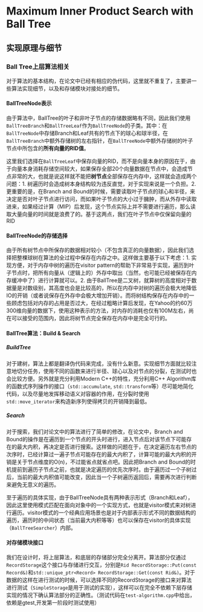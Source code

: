 # Maximum Inner Product Search with Ball Tree

## 实现原理与细节

### Ball Tree上层算法相关

对于算法的基本结构，在论文中已经有相应的伪代码，这里就不重复了，主要讲一些算法实现细节，以及和存储模块对接处的细节。

#### BallTreeNode表示

由于算法中，BallTree的叶子和非叶子节点的存储数据略有不同，因此我们使用`BallTreeBranch`和`BallTreeLeaf`作为`BallTreeNode`的子类。其中：在`BallTreeNode`中存储Branch和Leaf共有的节点下的球心和球半径，在`BallTreeBranch`中额外存储树的左右指针，在`BallTreeNode`中额外存储树的叶子节点中所包含的**所有向量的RID值**。

这里我们选择在`BallTreeLeaf`中保存向量的RID，而不是向量本身的原因在于，由于向量本身消耗存储空间较大，如果保存全部20个向量数据在节点中，会造成节点非常的大，也就是说这样就不能把**树节点**全部保存在内存中，这样就会造成两个问题：1. 树遍历时会造成树本身结构较为违反直觉，对于实现来说是一个负担。2. 更重要的是，在Branch and Bound的时候，需要读取叶子节点的球心和半径，来决定是否对叶子节点进行访问，而如果叶子节点的大小过于臃肿，而从外存中读取进来，如果经过计算（MIP）后发现，这个节点实际上并不需要进行遍历，那么读取大量向量的时间就是浪费了的。基于这两点，我们在叶子节点中仅保留向量的RID

#### BallTreeNode的存储选择

由于所有树节点中所保存的数据相对较小（不包含真正的向量数据），因此我们选择把整棵球树在算法的全过程中保存在内存之中。这样做主要基于以下考虑：1. 实现方便，对于内存中树的遍历在visitor pattern的帮助下非常易于实现，遍历到叶子节点时，把所有向量从（逻辑上的）外存中取出（当然，也可能已经被保存在内存缓冲中了）进行计算就可以。2. 由于BallTree是二叉树，就算树的高度相对于数据量是对数级别，其高度也会是比较高的，所以在内存中对树的遍历会极大地降低IO的开销（或者说保存在外存中会极大增加开销）。而将树结构保存在内存中的一些顾虑包括对内存的占用是否过大，在经过粗略计算后发现，在Yahoo的约60万300维向量的数据下，使用这种表示的方法，对内存的消耗也仅有100M左右，尚在可以接受的范围内，因此将树节点完全保存在内存中是完全可行的。

#### BallTree算法：Build & Search

##### BuildTree

对于建树，算法上都是翻译伪代码来完成，没有什么新意。实现细节方面就比较注意地切分任务，使用不同的函数来进行半径、球心以及对节点的分裂，在测试时也会比较方便。另外就是充分利用Modern C++的特性，充分利用C++ Algorithm库的函数式序列操作的接口（`std::accumulate`, `std::transform`等）尽可能地简化代码，以及尽量地发挥移动语义对容器的作用，在分裂时使用`std::move_iterator`来构造新序列使得拷贝的开销降到最低。

##### Search

对于搜索，我们对论文中的算法进行了简单的修改，在论文中，Branch and Bound的操作是在遍历到一个节点的开头时进行，进入节点后对该节点下可能存在的最大内积，再决定是否进行搜索。这样做的问题在于，在决定遍历左右节点的次序时，已经计算过一遍子节点可能存在的最大内积了，计算可能的最大内积的开销是关于节点维度的O(n)，不过能省点就省点吧。因此把Branch and Bound的时机提前到遍历子节点之前，也就是决定遍历的优先次序时。由于遍历过一个子树过后，当前的最大内积值可能改变，因此当一个子树遍历返回后，需要再次进行判断来避免无意义的遍历。

至于遍历的具体实现，由于BallTreeNode具有两种表示形式（Branch和Leaf），因此这里使用模式匹配在面向对象中的一个实现方式，也就是visitor模式来对树进行遍历。visitor模式的一个经典应用场景也是对于内部表示形式不同的数据结构的遍历，遍历时的中间状态（当前最大内积等等）也可以保存在visitor的具体实现（`BallTreeSearcher`）内部。

#### 对存储模块接口

我们在设计时，将上层算法，和底层的存储部分完全分离开。算法部分仅通过`RecordStorage`这个接口与存储进行交互，分别是`Rid RecordStorage::Put(const Record&)`和`std::unique_ptr<Record> RecordStorage::Get(const Rid&)`。对于数据的这样在进行测试的时候，可以选择不同的RecordStorage的接口来对算法进行测试（`SimpleStorage`是用于测试的实现），这样可以在完全不依赖下层存储实现的情况下确认算法部分的正确性。（测试代码在`test-algorithm.cpp`中给出，依赖是gtest,开发第一阶段时测试使用）

